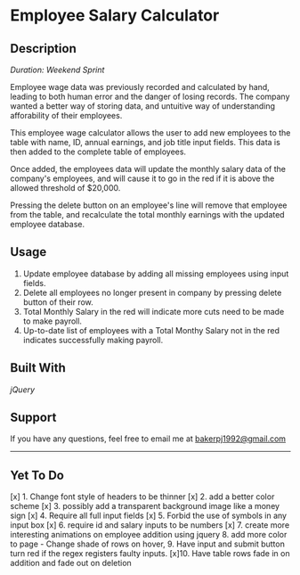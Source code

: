 # Employee Salary Calculator

## Description

 _Duration: Weekend Sprint_

Employee wage data was previously recorded and calculated by hand, leading to both human error and the danger of losing records. The company wanted a better way of storing data, and untuitive way of understanding afforability of their employees.

This employee wage calculator allows the user to add new employees to the table with name, ID, annual earnings, and job title input fields. This data is then added to the complete table of employees.

Once added, the employees data will update the monthly salary data of the company's employees, and will cause it to go in the red if it is above the allowed threshold of $20,000. 

Pressing the delete button on an employee's line will remove that employee from the table, and recalculate the total monthly earnings with the updated employee database.

## Usage

1. Update employee database by adding all missing employees using input fields.
2. Delete all employees no longer present in company by pressing delete button of their row.
3. Total Monthly Salary in the red will indicate more cuts need to be made to make payroll.
4. Up-to-date list of employees with a Total Monthy Salary not in the red indicates successfully making payroll.

## Built With

_jQuery_

## Support

If you have any questions, feel free to email me at [bakerpj1992@gmail.com](www.google.com)

---

## Yet To Do

[x] 1. Change font style of headers to be thinner
[x] 2. add a better color scheme
[x] 3. possibly add a transparent background image like a money sign
[x] 4. Require all full input fields
[x] 5. Forbid the use of symbols in any input box
[x] 6. require id and salary inputs to be numbers
[x] 7. create more interesting animations on employee addition using jquery
    8. add more color to page - Change shade of rows on hover, 
    9. Have input and submit button turn red if the regex registers faulty inputs.
[x]10. Have table rows fade in on addition and fade out on deletion
